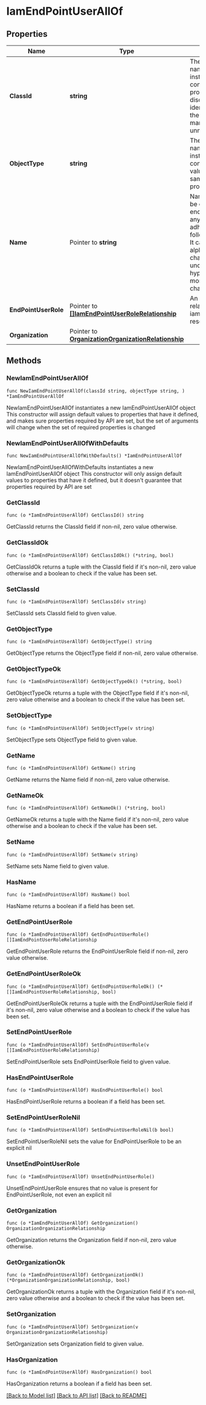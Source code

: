 # IamEndPointUserAllOf

## Properties

Name | Type | Description | Notes
------------ | ------------- | ------------- | -------------
**ClassId** | **string** | The fully-qualified name of the instantiated, concrete type. This property is used as a discriminator to identify the type of the payload when marshaling and unmarshaling data. | [default to "iam.EndPointUser"]
**ObjectType** | **string** | The fully-qualified name of the instantiated, concrete type. The value should be the same as the &#39;ClassId&#39; property. | [default to "iam.EndPointUser"]
**Name** | Pointer to **string** | Name of the user to be created on the endpoint. It can be any string that adheres to the following constraints. It can have alphanumeric characters, dots, underscores and hyphen. It cannot be more than 16 characters. | [optional] 
**EndPointUserRole** | Pointer to [**[]IamEndPointUserRoleRelationship**](iam.EndPointUserRole.Relationship.md) | An array of relationships to iamEndPointUserRole resources. | [optional] 
**Organization** | Pointer to [**OrganizationOrganizationRelationship**](organization.Organization.Relationship.md) |  | [optional] 

## Methods

### NewIamEndPointUserAllOf

`func NewIamEndPointUserAllOf(classId string, objectType string, ) *IamEndPointUserAllOf`

NewIamEndPointUserAllOf instantiates a new IamEndPointUserAllOf object
This constructor will assign default values to properties that have it defined,
and makes sure properties required by API are set, but the set of arguments
will change when the set of required properties is changed

### NewIamEndPointUserAllOfWithDefaults

`func NewIamEndPointUserAllOfWithDefaults() *IamEndPointUserAllOf`

NewIamEndPointUserAllOfWithDefaults instantiates a new IamEndPointUserAllOf object
This constructor will only assign default values to properties that have it defined,
but it doesn't guarantee that properties required by API are set

### GetClassId

`func (o *IamEndPointUserAllOf) GetClassId() string`

GetClassId returns the ClassId field if non-nil, zero value otherwise.

### GetClassIdOk

`func (o *IamEndPointUserAllOf) GetClassIdOk() (*string, bool)`

GetClassIdOk returns a tuple with the ClassId field if it's non-nil, zero value otherwise
and a boolean to check if the value has been set.

### SetClassId

`func (o *IamEndPointUserAllOf) SetClassId(v string)`

SetClassId sets ClassId field to given value.


### GetObjectType

`func (o *IamEndPointUserAllOf) GetObjectType() string`

GetObjectType returns the ObjectType field if non-nil, zero value otherwise.

### GetObjectTypeOk

`func (o *IamEndPointUserAllOf) GetObjectTypeOk() (*string, bool)`

GetObjectTypeOk returns a tuple with the ObjectType field if it's non-nil, zero value otherwise
and a boolean to check if the value has been set.

### SetObjectType

`func (o *IamEndPointUserAllOf) SetObjectType(v string)`

SetObjectType sets ObjectType field to given value.


### GetName

`func (o *IamEndPointUserAllOf) GetName() string`

GetName returns the Name field if non-nil, zero value otherwise.

### GetNameOk

`func (o *IamEndPointUserAllOf) GetNameOk() (*string, bool)`

GetNameOk returns a tuple with the Name field if it's non-nil, zero value otherwise
and a boolean to check if the value has been set.

### SetName

`func (o *IamEndPointUserAllOf) SetName(v string)`

SetName sets Name field to given value.

### HasName

`func (o *IamEndPointUserAllOf) HasName() bool`

HasName returns a boolean if a field has been set.

### GetEndPointUserRole

`func (o *IamEndPointUserAllOf) GetEndPointUserRole() []IamEndPointUserRoleRelationship`

GetEndPointUserRole returns the EndPointUserRole field if non-nil, zero value otherwise.

### GetEndPointUserRoleOk

`func (o *IamEndPointUserAllOf) GetEndPointUserRoleOk() (*[]IamEndPointUserRoleRelationship, bool)`

GetEndPointUserRoleOk returns a tuple with the EndPointUserRole field if it's non-nil, zero value otherwise
and a boolean to check if the value has been set.

### SetEndPointUserRole

`func (o *IamEndPointUserAllOf) SetEndPointUserRole(v []IamEndPointUserRoleRelationship)`

SetEndPointUserRole sets EndPointUserRole field to given value.

### HasEndPointUserRole

`func (o *IamEndPointUserAllOf) HasEndPointUserRole() bool`

HasEndPointUserRole returns a boolean if a field has been set.

### SetEndPointUserRoleNil

`func (o *IamEndPointUserAllOf) SetEndPointUserRoleNil(b bool)`

 SetEndPointUserRoleNil sets the value for EndPointUserRole to be an explicit nil

### UnsetEndPointUserRole
`func (o *IamEndPointUserAllOf) UnsetEndPointUserRole()`

UnsetEndPointUserRole ensures that no value is present for EndPointUserRole, not even an explicit nil
### GetOrganization

`func (o *IamEndPointUserAllOf) GetOrganization() OrganizationOrganizationRelationship`

GetOrganization returns the Organization field if non-nil, zero value otherwise.

### GetOrganizationOk

`func (o *IamEndPointUserAllOf) GetOrganizationOk() (*OrganizationOrganizationRelationship, bool)`

GetOrganizationOk returns a tuple with the Organization field if it's non-nil, zero value otherwise
and a boolean to check if the value has been set.

### SetOrganization

`func (o *IamEndPointUserAllOf) SetOrganization(v OrganizationOrganizationRelationship)`

SetOrganization sets Organization field to given value.

### HasOrganization

`func (o *IamEndPointUserAllOf) HasOrganization() bool`

HasOrganization returns a boolean if a field has been set.


[[Back to Model list]](../README.md#documentation-for-models) [[Back to API list]](../README.md#documentation-for-api-endpoints) [[Back to README]](../README.md)


